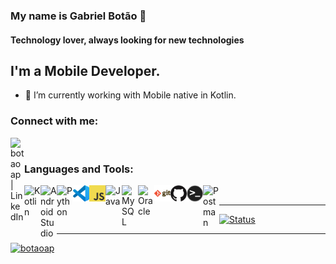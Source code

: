 ### My name is Gabriel Botão 👋
#### Technology lover, always looking for new technologies
## I'm a Mobile Developer.
- 🔭 I’m currently working with Mobile native in Kotlin.

### Connect with me:
[<img align="left" alt="botaoap | LinkedIn" width="22px" src="https://cdn.jsdelivr.net/npm/simple-icons@v3/icons/linkedin.svg" />][linkedin]

<br/>

### Languages and Tools:
[<img align="left" alt="Kotlin" width="26px" src="https://img.icons8.com/color/48/000000/kotlin.png" />][kotlin]
[<img align="left" alt="AndroidStudio" width="26px" src="https://img.icons8.com/color/48/000000/android-studio--v3.png" />][android]
[<img align="left" alt="Python" width="26px" src="https://raw.githubusercontent.com/jmnote/z-icons/master/svg/python.svg" />][python]
[<img align="left" alt="Visual Studio Code" width="26px" src="https://raw.githubusercontent.com/github/explore/80688e429a7d4ef2fca1e82350fe8e3517d3494d/topics/visual-studio-code/visual-studio-code.png" />][visualstudiocode]
[<img align="left" alt="JavaScript" width="26px" src="https://raw.githubusercontent.com/github/explore/80688e429a7d4ef2fca1e82350fe8e3517d3494d/topics/javascript/javascript.png" />][jssite]
[<img align="left" alt="Java" width="26px" src="https://img.icons8.com/color/48/000000/java-coffee-cup-logo--v1.png" />][java]
[<img align="left" alt="MySQL" width="26px" src="https://img.icons8.com/ios/50/000000/mysql.png" />][mysql]
[<img align="left" alt="Oracle" width="26px" src="https://img.icons8.com/plasticine/100/000000/oracle-pl-sql--v3.png" />][oracle]
[<img align="left" alt="Git" width="26px" src="https://raw.githubusercontent.com/github/explore/80688e429a7d4ef2fca1e82350fe8e3517d3494d/topics/git/git.png" />][git]
[<img align="left" alt="GitHub" width="26px" src="https://raw.githubusercontent.com/github/explore/78df643247d429f6cc873026c0622819ad797942/topics/github/github.png" />][github]
[<img align="left" alt="Terminal" width="26px" src="https://raw.githubusercontent.com/github/explore/80688e429a7d4ef2fca1e82350fe8e3517d3494d/topics/terminal/terminal.png" />][terminal]
[<img align="left" alt="Postman" width="26px" src="https://img.icons8.com/wired/64/000000/postman-api.png" />][postman]

<br />

---

[<img alt="Status" src="https://github-readme-stats.vercel.app/api?username=botaoap&show_icons=true&title_color=783c00&text_color=af552e&icon_color=783c00&bg_color=f8efd4&cache_seconds=2300" />][profile]

---

[![botaoap](https://github-readme-stats.vercel.app/api/top-langs/?username=botaoap&hide=html&layout=compact&theme=default)](https://github.com/botaoap/)


[profile]: https://github.com/botaoap/
[linkedin]: https://www.linkedin.com/in/gabriel-botão-5aa6b817b/
[visualstudiocode]: https://code.visualstudio.com
[jssite]: https://www.w3schools.com/js/DEFAULT.asp
[python]: https://www.python.org
[mysql]: https://www.mysql.com
[git]: https://git-scm.com
[github]: https://github.com/botaoap
[terminal]: https://www.techrepublic.com/article/16-terminal-commands-every-user-should-know/
[kotlin]: https://kotlinlang.org
[android]: https://developer.android.com
[postman]: https://www.postman.com
[oracle]: https://www.oracle.com/database/
[java]: https://www.oracle.com/java/technologies/downloads/
